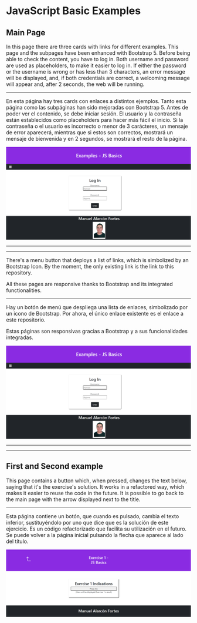 <h1>JavaScript Basic Examples</h1>

<h2>Main Page</h2>

In this page there are three cards with links for different examples. This page and the subpages have been enhanced with Bootstrap 5. Before being able to check the content, you have to log in. Both username and password are used as placeholders, to make it easier to log in. If either the password or the username is wrong or has less than 3 characters, an error message will be displayed, and, if both credentials are correct, a welcoming message will appear and, after 2 seconds, the web will be running.

- - - - - - - - - - - - - - - - - - - - - - - - - - - - - - - - - - - - - - - - - - - - - - - - - - - - - - - - - - - - - - - -

En esta página hay tres cards con enlaces a distintos ejemplos. Tanto esta página como las subpáginas han sido mejoradas con Bootstrap 5. Antes de poder ver el contenido, se debe iniciar sesión. El usuario y la contraseña están establecidos como placeholders para hacer más fácil el inicio. Si la contraseña o el usuario es incorrecto o menor de 3 carácteres, un mensaje de error aparecerá, mientras que si estos son correctos, mostrará un mensaje de bienvenida y en 2 segundos, se mostrará el resto de la página.


<img src="./img/LandPageLogin.png">

- - - - - - - - - - - - - - - - - - - - - - - - - - - - - - - - - - - - - - - - - - - - - - - - - - - - - - - - - - - - - - - -

- - - - - - - - - - - - - - - - - - - - - - - - - - - - - - - - - - - - - - - - - - - - - - - - - - - - - - - - - - - - - - - -

 There's a menu button that deploys a list of links, which is simbolized by an Bootstrap Icon. By the moment, the only existing link is the link to this repository. 

All these pages are responsive thanks to Bootstrap and its integrated functionalities.

- - - - - - - - - - - - - - - - - - - - - - - - - - - - - - - - - - - - - - - - - - - - - - - - - - - - - - - - - - - - - - - -

Hay un botón de menú que despliega una lista de enlaces, simbolizado por un icono de Bootstrap. Por ahora, el único enlace existente es el enlace a este repositorio. 

Estas páginas son responsivas gracias a Bootstrap y a sus funcionalidades integradas.

<img src="./img/LandPage.png">

- - - - - - - - - - - - - - - - - - - - - - - - - - - - - - - - - - - - - - - - - - - - - - - - - - - - - - - - - - - - - - - -

- - - - - - - - - - - - - - - - - - - - - - - - - - - - - - - - - - - - - - - - - - - - - - - - - - - - - - - - - - - - - - - -

<h2>First and Second example</h2>

This page contains a button which, when pressed, changes the text below, saying that it's the exercise's solution. It works in a refactored way, which makes it easier to reuse the code in the future. It is possible to go back to the main page with the arrow displayed next to the title.

- - - - - - - - - - - - - - - - - - - - - - - - - - - - - - - - - - - - - - - - - - - - - - - - - - - - - - - - - - - - - - - -

Esta página contiene un botón, que cuando es pulsado, cambia el texto inferior, sustituyéndolo por uno que dice que es la solución de este ejercicio. Es un código refactorizado que facilita su utilización en el futuro. Se puede volver a la página inicial pulsando la flecha que aparece al lado del título.

<img src="./img/exercise1.png">